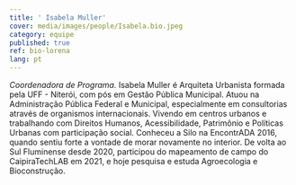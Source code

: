 ```yaml
---
title: ' Isabela Muller'
cover: media/images/people/Isabela.bio.jpeg
category: equipe
published: true
ref: bio-lorena
lang: pt
---
```

*Coordenadora de Programa.* Isabela Muller é Arquiteta Urbanista formada pela UFF - Niterói, com pós em Gestão Pública Municipal. Atuou na Administração Pública Federal e Municipal, especialmente em consultorias através de organismos internacionais. Vivendo em centros urbanos e trabalhando com Direitos Humanos, Acessibilidade, Patrimônio e Políticas Urbanas com participação social. Conheceu a Silo na EncontrADA 2016, quando sentiu forte a vontade de morar novamente no interior. De volta ao Sul Fluminense desde 2020, participou do mapeamento de campo do CaipiraTechLAB em 2021, e hoje pesquisa e estuda Agroecologia e Bioconstrução.

